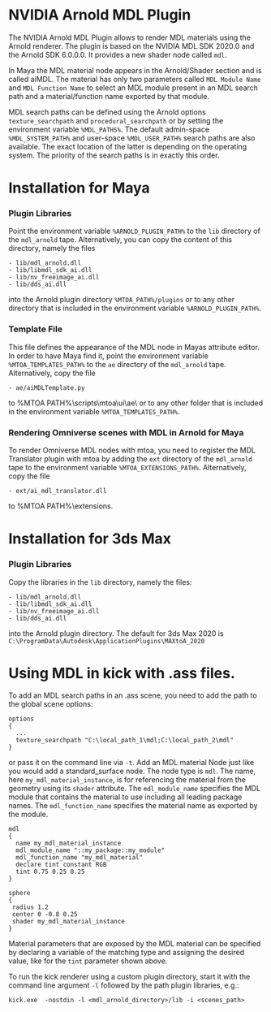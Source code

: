 # NVIDIA Arnold MDL Plugin

The NVIDIA Arnold MDL Plugin allows to render MDL materials using the Arnold renderer. The plugin
is based on the NVIDIA MDL SDK 2020.0 and the Arnold SDK 6.0.0.0. It provides a new shader node
called `mdl`.

In Maya the MDL material node appears in the Arnold/Shader section and is called aiMDL.
The material has only two parameters called `MDL Module Name` and `MDL Function Name` to select
an MDL module present in an MDL search path and a material/function name exported by that module.

MDL search paths can be defined using the Arnold options `texture_searchpath` and `procedural_searchpath`
or by setting the environment variable `%MDL_PATHS%`. The default admin-space `%MDL_SYSTEM_PATH%` and user-space `%MDL_USER_PATH%` search paths are 
also available. The exact location of the latter is depending on the operating system.
The priority of the search paths is in exactly this order.

# Installation for Maya

### Plugin Libraries

Point the environment variable `%ARNOLD_PLUGIN_PATH%` to the `lib` directory of the `mdl_arnold` tape. Alternatively, you can copy the content of this directory, namely the files

    - lib/mdl_arnold.dll
    - lib/libmdl_sdk_ai.dll
    - lib/nv_freeimage_ai.dll
    - lib/dds_ai.dll

into the Arnold plugin directory `%MTOA_PATH%/plugins` or to any other directory that is included in the environment variable `%ARNOLD_PLUGIN_PATH%`.

### Template File

This file defines the appearance of the MDL node in Mayas attribute editor. In order to have Maya find it, point the environment variable `%MTOA_TEMPLATES_PATH%` to the `ae` directory of the `mdl_arnold` tape. Alternatively, copy the file

    - ae/aiMDLTemplate.py

to %MTOA PATH%\scripts\mtoa\ui\ae\ or to any other folder that is included in the environment variable `%MTOA_TEMPLATES_PATH%`.
  
### Rendering Omniverse scenes with MDL in Arnold for Maya

To render Omniverse MDL nodes with mtoa, you need to register the MDL Translator plugin with mtoa by adding the `ext` directory of the `mdl_arnold` tape to the environment variable `%MTOA_EXTENSIONS_PATH%`. Alternatively, copy the file

    - ext/ai_mdl_translator.dll

to %MTOA PATH%\extensions.

# Installation for 3ds Max

### Plugin Libraries

Copy the libraries in the `lib` directory, namely the files:

    - lib/mdl_arnold.dll
    - lib/libmdl_sdk_ai.dll
    - lib/nv_freeimage_ai.dll
    - lib/dds_ai.dll

into the Arnold plugin directory. The default for 3ds Max 2020 is `C:\ProgramData\Autodesk\ApplicationPlugins\MAXtoA_2020`

# Using MDL in kick with .ass files.

To add an MDL search paths in an .ass scene, you need to add the path to the global scene options:

```
options
{
  ...
  texture_searchpath "C:\local_path_1\mdl;C:\local_path_2\mdl"
}
```

or pass it on the command line via `-t`.
Add an MDL material Node just like you would add a standard_surface node. The node type is `mdl`.
The name, here `my_mdl_material_instance`, is for referencing the material from the geometry
using its `shader` attribute. The `mdl_module_name` specifies the MDL module that contains the material
to use including all leading package names. The `mdl_function_name` specifies the material name as 
exported by the module.
```
mdl
{
  name my_mdl_material_instance
  mdl_module_name "::my_package::my_module"
  mdl_function_name "my_mdl_material"
  declare tint constant RGB
  tint 0.75 0.25 0.25
}

sphere
{
 radius 1.2
 center 0 -0.8 0.25
 shader my_mdl_material_instance
}
```

Material parameters that are exposed by the MDL material can be specified by declaring a variable of
the matching type and assigning the desired value, like for the `tint` parameter shown above.

To run the kick renderer using a custom plugin directory, start it with the command line argument `-l`
followed by the path plugin libraries, e.g.:

```
kick.exe  -nostdin -l <mdl_arnold_directory>/lib -i <scenes_path>
```
